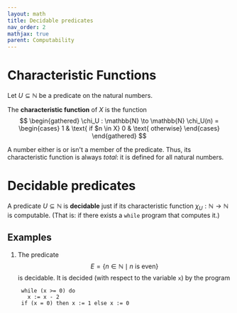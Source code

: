 ```yaml
---
layout: math
title: Decidable predicates
nav_order: 2
mathjax: true
parent: Computability
---
```


# Characteristic Functions

Let $U \subseteq \mathbb{N}$ be a predicate on the natural numbers.

The __characteristic function__ of $X$ is the function
$$
  \begin{gathered}
  \chi_U : \mathbb{N} \to \mathbb{N}
  \chi_U(n) =
    \begin{cases}
      1 & \text{ if $n \in X}
      0 & \text{ otherwise}
    \end{cases}
  \end{gathered}
$$

A number either is or isn't a member of the predicate. Thus, its
characteristic function is always _total_: it is defined for all natural
numbers.

# Decidable predicates

A predicate $U \subseteq \mathbb{N}$ is __decidable__ just if its
characteristic function $\chi_U : \mathbb{N} \to \mathbb{N}$ is computable.
(That is: if there exists a `while` program that computes it.)

## Examples

1. The predicate
   $$
     E = \{ n \in \mathbb{N} \mid n \text{ is even} \}
   $$
   is decidable. It is decided (with respect to the variable $\texttt{x}$) by
   the program
   ```
    while (x >= 0) do
      x := x - 2
    if (x = 0) then x := 1 else x := 0 
   ```